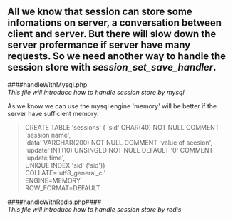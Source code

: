 All we know that session can store some infomations on server, a conversation between client and server.
But there will slow down the server profermance if server have many requests. So we need another way to
handle the session store  with *session_set_save_handler*.
------------------------------------------------------------------------------------------------------------------------------------------------------------
####handleWithMysql.php   
*This file will introduce how to handle session store by mysql*

As we know we can use the mysql engine 'memory' will be better if the server have sufficient memory.
>    CREATE TABLE 'sessions' (
>    'sid' CHAR(40) NOT NULL COMMENT 'session name',  
>    'data' VARCHAR(200) NOT NULL COMMENT 'value of seesion',  
>    'update' INT(10) UNSINGED NOT NULL DEFAULT '0' COMMENT 'update time',   
>    UNIQUE INDEX 'sid' ('sid'))  
>    COLLATE='utf8_general_ci'   
>    ENGINE=MEMORY   
>    ROW_FORMAT=DEFAULT   

####handleWithRedis.php####  
*This file will introduce how to handle session store by redis*
